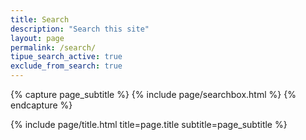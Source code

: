```yaml
---
title: Search
description: "Search this site"
layout: page
permalink: /search/
tipue_search_active: true
exclude_from_search: true
---
```



<div class="page">

{% capture page_subtitle %}
 {% include page/searchbox.html %}
{% endcapture %}

{% include page/title.html title=page.title subtitle=page_subtitle %}

<div id="tipue_search_content"></div> 
<script>
$(document).ready(function() {
  $('#tipue_search_input').tipuesearch({
    'wholeWords' : false,
    'showTime' : false,
    'minimumLength' : 2  });
});
</script>


</div>
